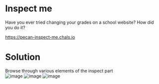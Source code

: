 # Inspect me
Have you ever tried changing your grades on a school website? How did you do it?

 https://pecan-inspect-me.chals.io

# Solution
Browse through various elements of the inspect part <br>
![image](https://github.com/LAVANYA-PIDIKITI/PECAN-_Main-Prelims/assets/98797256/74019c77-4d06-4633-83a1-7562656f9327) ![image](https://github.com/LAVANYA-PIDIKITI/PECAN-_Main-Prelims/assets/98797256/f9c897ac-18be-4e1b-8a81-98f323490cb9) ![image](https://github.com/LAVANYA-PIDIKITI/PECAN-_Main-Prelims/assets/98797256/865c55a5-3750-4933-ba20-7bd43bedb4ed)


